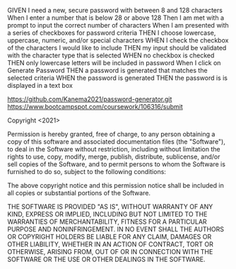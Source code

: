 




GIVEN I need a new, secure password with between 8 and 128 characters
When I enter a number that is below 28 or above 128 
Then I am met with a prompt to input the correct number of characters
When I am presented with a series of checkboxes for password criteria
THEN I choose lowercase, uppercase, numeric, and/or special characters
WHEN I check the checkbox of the characters I would like to include
THEN my input should be validated with the character type that is selected 
WHEN no checkbox is checked 
THEN only lowercase letters will be included in password
When I click on Generate Password
THEN a password is generated that matches the selected criteria
WHEN the password is generated
THEN the password is is displayed in a text box



https://github.com/Kanema2021/password-generator.git
https://www.bootcampspot.com/coursework/106316/submit

Copyright <2021> <kanema2021>

Permission is hereby granted, free of charge, to any person obtaining a copy of this software and associated documentation files (the "Software"), to deal in the Software without restriction, including without limitation the rights to use, copy, modify, merge, publish, distribute, sublicense, and/or sell copies of the Software, and to permit persons to whom the Software is furnished to do so, subject to the following conditions:

The above copyright notice and this permission notice shall be included in all copies or substantial portions of the Software.

THE SOFTWARE IS PROVIDED "AS IS", WITHOUT WARRANTY OF ANY KIND, EXPRESS OR IMPLIED, INCLUDING BUT NOT LIMITED TO THE WARRANTIES OF MERCHANTABILITY, FITNESS FOR A PARTICULAR PURPOSE AND NONINFRINGEMENT. IN NO EVENT SHALL THE AUTHORS OR COPYRIGHT HOLDERS BE LIABLE FOR ANY CLAIM, DAMAGES OR OTHER LIABILITY, WHETHER IN AN ACTION OF CONTRACT, TORT OR OTHERWISE, ARISING FROM, OUT OF OR IN CONNECTION WITH THE SOFTWARE OR THE USE OR OTHER DEALINGS IN THE SOFTWARE.




```

